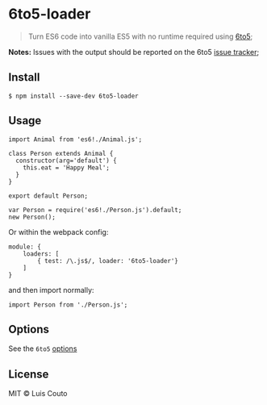 # 6to5-loader

> Turn ES6 code into vanilla ES5 with no runtime required using [6to5](https://github.com/sebmck/6to5);

__Notes:__ Issues with the output should be reported on the 6to5 [issue tracker](https://github.com/sebmck/6to5/issues);

## Install

```
$ npm install --save-dev 6to5-loader
```

## Usage

```
import Animal from 'es6!./Animal.js';

class Person extends Animal {
  constructor(arg='default') {
    this.eat = 'Happy Meal';
  }
}

export default Person;
```

```
var Person = require('es6!./Person.js').default;
new Person();
```

Or within the webpack config:

```
module: {
    loaders: [
        { test: /\.js$/, loader: '6to5-loader'}
    ]
}
```

and then import normally:

```
import Person from './Person.js';
```

## Options

See the `6to5` [options](https://github.com/sebmck/6to5#options)

## License

MIT © Luis Couto
